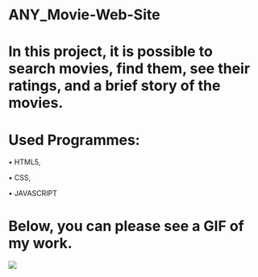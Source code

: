 ﻿# ANY_Movie-Web-Site
 

 # In this project, it is possible to search movies, find them, see their ratings, and a brief story of the movies. 
 

 # Used Programmes: 
 
 • HTML5, 
 
 • CSS,
 
 • JAVASCRIPT


 # Below, you can please see a GIF of my work. 

<img src="https://github.com/ANoyanyasadi/ANY_Movie-Web-Site/blob/main/gif.gif " width="auto">
